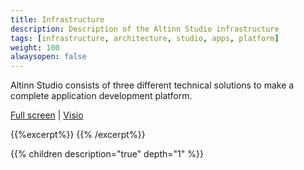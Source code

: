 ```yaml
---
title: Infrastructure
description: Description of the Altinn Studio infrastructure
tags: [infrastructure, architecture, studio, apps, platform]
weight: 100
alwaysopen: false
---
```


Altinn Studio consists of three different technical solutions to make a complete application development platform.

[Full screen](/architecture/infrastructure/altinn_infrastructure.svg") | [Visio](/architecture/infrastructure/altinn_infrastructure.vsdx)

{{%excerpt%}}
<object data="/architecture/infrastructure/altinn_infrastructure.svg" type="image/svg+xml" style="width: 100%;"></object>
{{% /excerpt%}}

{{% children description="true" depth="1" %}}
